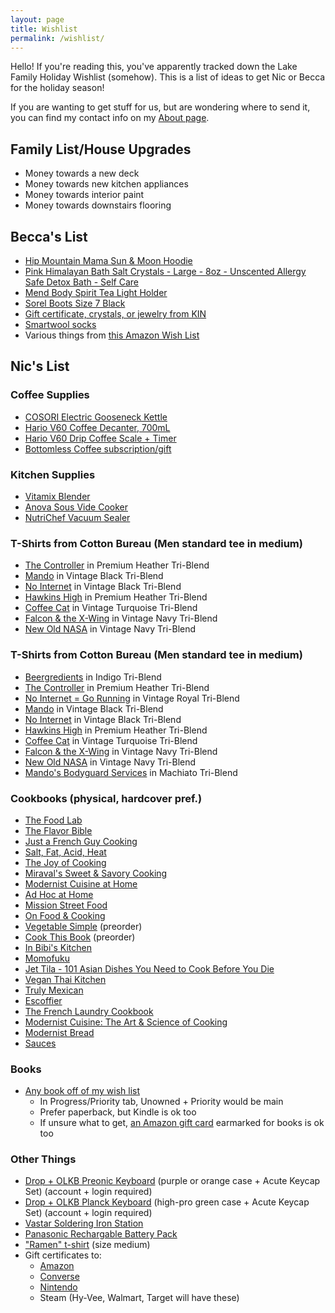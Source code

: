 ```yaml
---
layout: page
title: Wishlist
permalink: /wishlist/
---
```


Hello! If you're reading this, you've apparently tracked down the Lake Family Holiday Wishlist (somehow). This is a list of ideas to get Nic or Becca for the holiday season!

If you are wanting to get stuff for us, but are wondering where to send it, you can find my contact info on my [About page](http://niclake.me/about/).

## Family List/House Upgrades

- Money towards a new deck
- Money towards new kitchen appliances
- Money towards interior paint
- Money towards downstairs flooring

## Becca's List

- [Hip Mountain Mama Sun & Moon Hoodie](https://www.hipmountainmama.com/sun-moon-hoodie/)
- [Pink Himalayan Bath Salt Crystals - Large - 8oz - Unscented Allergy Safe Detox Bath - Self Care](https://www.etsy.com/listing/769833249/pink-himalayan-salt-tea-light-holder?ref=shop_home_active_11&pro=1)
- [Mend Body Spirit Tea Light Holder](https://www.etsy.com/listing/769833249/pink-himalayan-salt-tea-light-holder?ref=shop_home_active_11&pro=1)
- [Sorel Boots Size 7 Black](https://www.backcountry.com/sorel-joan-of-arctic-wedge-ii-chelsea-boot-womens)
- [Gift certificate, crystals, or jewelry from KIN](https://kindsm.com/)
- [Smartwool socks](https://amzn.to/2qK54Q8)
- Various things from [this Amazon Wish List](https://www.amazon.com/hz/wishlist/ls/1KI7GH0R68MTX?ref_=wl_share)

## Nic's List

### Coffee Supplies

- [COSORI Electric Gooseneck Kettle](https://amzn.to/3lBphik)
- [Hario V60 Coffee Decanter, 700mL](https://amzn.to/3nHwu1U)
- [Hario V60 Drip Coffee Scale + Timer](https://amzn.to/3jKxgZM)
- [Bottomless Coffee subscription/gift](https://www.bottomless.com/gifts)

### Kitchen Supplies

- [Vitamix Blender](https://amzn.to/33PKnTY)
- [Anova Sous Vide Cooker](https://amzn.to/36QjMIp)
- [NutriChef Vacuum Sealer](https://amzn.to/3jPhWv9)

### T-Shirts from Cotton Bureau (Men standard tee in medium)

- [The Controller](https://cottonbureau.com/products/the-controller#/1959058/tee-men-standard-tee-premium-heather-tri-blend-s) in Premium Heather Tri-Blend
- [Mando](https://cottonbureau.com/products/mando-2#/6476595/tee-men-standard-tee-vintage-black-tri-blend-s) in Vintage Black Tri-Blend
- [No Internet](https://cottonbureau.com/products/no-internet#/1911686/tee-men-standard-tee-vintage-black-tri-blend-s) in Vintage Black Tri-Blend
- [Hawkins High](https://cottonbureau.com/products/hawkins-high#/1856676/tee-men-standard-tee-premium-heather-tri-blend-s) in Premium Heather Tri-Blend
- [Coffee Cat](https://cottonbureau.com/products/coffee-cat#/4230439/tee-men-standard-tee-vintage-turquoise-tri-blend-s) in Vintage Turquoise Tri-Blend
- [Falcon & the X-Wing](https://cottonbureau.com/products/falcon-the-x-wing#/1448665/tee-men-standard-tee-vintage-navy-tri-blend-s) in Vintage Navy Tri-Blend
- [New Old NASA](https://cottonbureau.com/products/new-old-nasa#/5587877/tee-men-standard-tee-vintage-navy-tri-blend-s) in Vintage Navy Tri-Blend

### T-Shirts from Cotton Bureau (Men standard tee in medium)

- [Beergredients](https://cottonbureau.com/products/beergredients#/6547751/tee-men-standard-tee-indigo-tri-blend-s) in Indigo Tri-Blend
- [The Controller](https://cottonbureau.com/products/the-controller#/1959058/tee-men-standard-tee-premium-heather-tri-blend-s) in Premium Heather Tri-Blend
- [No Internet = Go Running](https://cottonbureau.com/products/no-internet-go-running-white-edition#/1523854/tee-men-standard-tee-vintage-royal-tri-blend-s) in Vintage Royal Tri-Blend
- [Mando](https://cottonbureau.com/products/mando-2#/6476595/tee-men-standard-tee-vintage-black-tri-blend-s) in Vintage Black Tri-Blend
- [No Internet](https://cottonbureau.com/products/no-internet#/1911686/tee-men-standard-tee-vintage-black-tri-blend-s) in Vintage Black Tri-Blend
- [Hawkins High](https://cottonbureau.com/products/hawkins-high#/1856676/tee-men-standard-tee-premium-heather-tri-blend-s) in Premium Heather Tri-Blend
- [Coffee Cat](https://cottonbureau.com/products/coffee-cat#/4230439/tee-men-standard-tee-vintage-turquoise-tri-blend-s) in Vintage Turquoise Tri-Blend
- [Falcon & the X-Wing](https://cottonbureau.com/products/falcon-the-x-wing#/1448665/tee-men-standard-tee-vintage-navy-tri-blend-s) in Vintage Navy Tri-Blend
- [New Old NASA](https://cottonbureau.com/products/new-old-nasa#/5587877/tee-men-standard-tee-vintage-navy-tri-blend-s) in Vintage Navy Tri-Blend
- [Mando's Bodyguard Services](https://cottonbureau.com/products/mandos-bodyguard-services#/5868683/tee-men-standard-tee-vintage-black-tri-blend-s) in Machiato Tri-Blend

### Cookbooks (physical, hardcover pref.)

- [The Food Lab](https://amzn.to/3dU1aJ4)
- [The Flavor Bible](https://amzn.to/3oqcUYq)
- [Just a French Guy Cooking](https://amzn.to/34MpSqv)
- [Salt, Fat, Acid, Heat](https://amzn.to/3e8wuUF)
- [The Joy of Cooking](https://amzn.to/3jv9Syo)
- [Miraval's Sweet & Savory Cooking](https://amzn.to/37GyNNt)
- [Modernist Cuisine at Home](https://amzn.to/3jrm3w7)
- [Ad Hoc at Home](https://amzn.to/37GAk6b)
- [Mission Street Food](https://amzn.to/3jnVYOE)
- [On Food & Cooking](https://amzn.to/2FYXclT)
- [Vegetable Simple](https://amzn.to/34rm1QD) (preorder)
- [Cook This Book](https://amzn.to/31JqVH1) (preorder)
- [In Bibi's Kitchen](https://amzn.to/3iN0DcD)
- [Momofuku](https://amzn.to/2FpGaNy)
- [Jet Tila - 101 Asian Dishes You Need to Cook Before You Die](https://amzn.to/36Vx85Z)
- [Vegan Thai Kitchen](https://amzn.to/2GSJSzu)
- [Truly Mexican](https://amzn.to/3nD7Rnh)
- [Escoffier](https://amzn.to/3oryAUk)
- [The French Laundry Cookbook](https://amzn.to/3kv4v3L)
- [Modernist Cuisine: The Art & Science of Cooking](https://amzn.to/2HxA12n)
- [Modernist Bread](https://amzn.to/3oo2Y1D)
- [Sauces](https://amzn.to/2TmfuR2)

### Books

- [Any book off of my wish list](https://docs.google.com/spreadsheets/d/1-1PcHF6xzFKTaTvxnfjm6bVgo4pd5yIr3nbxsbckoFo/edit?usp=sharing)
	- In Progress/Priority tab, Unowned + Priority would be main
	- Prefer paperback, but Kindle is ok too
  - If unsure what to get, [an Amazon gift card](https://www.amazon.com/gift-cards/b?ie=UTF8&node=2238192011) earmarked for books is ok too

### Other Things

- [Drop + OLKB Preonic Keyboard](https://drop.com/buy/preonic-mechanical-keyboard) (purple or orange case + Acute Keycap Set) (account + login required)
- [Drop + OLKB Planck Keyboard](https://drop.com/buy/planck-mechanical-keyboard) (high-pro green case + Acute Keycap Set) (account + login required)
- [Vastar Soldering Iron Station](https://amzn.to/34JEoPL)
- [Panasonic Rechargable Battery Pack](https://amzn.to/30QYuGI)
- ["Ramen" t-shirt](https://store.dftba.com/collections/alex-french-guy-cooking/products/ramen-shirt) (size medium)
- Gift certificates to:
	- [Amazon](https://www.amazon.com/gift-cards/b?ie=UTF8&node=2238192011)
	- [Converse](https://www.converse.com/c/gift-cards)
	- [Nintendo](https://www.nintendo.com/giftcards)
	- Steam (Hy-Vee, Walmart, Target will have these)
